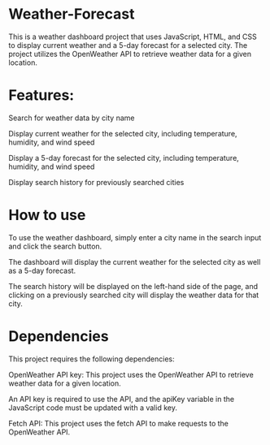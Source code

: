 # Weather-Forecast

This is a weather dashboard project that uses JavaScript, HTML, and CSS to display current weather and a 5-day forecast for a selected city. The project utilizes the OpenWeather API to retrieve weather data for a given location.

# Features:

Search for weather data by city name

Display current weather for the selected city, including temperature, humidity, and wind speed

Display a 5-day forecast for the selected city, including temperature, humidity, and wind speed

Display search history for previously searched cities

# How to use

To use the weather dashboard, simply enter a city name in the search input and click the search button.

The dashboard will display the current weather for the selected city as well as a 5-day forecast.

The search history will be displayed on the left-hand side of the page, and clicking on a previously searched city will display the weather data for that city.

# Dependencies

This project requires the following dependencies:

OpenWeather API key: This project uses the OpenWeather API to retrieve weather data for a given location.

An API key is required to use the API, and the apiKey variable in the JavaScript code must be updated with a valid key.

Fetch API: This project uses the fetch API to make requests to the OpenWeather API.

